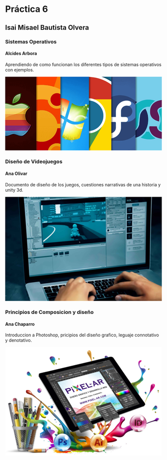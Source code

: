 # Práctica 6 
## Isai Misael Bautista Olvera
### Sistemas Operativos
#### Alcides Arbora
Aprendiendo de como funcionan los diferentes tipos de sistemas operativos con ejemplos.

![Sistemas Operativos](/sistemas-operativos-YMANT.png.webp)

### Diseño de Videojuegos 
#### Ana Olivar
Documento de diseño de los juegos, cuestiones narrativas de una historia y unity 3d.

![Diseño de videojuegos](/DiseñoVideojuegso.jpg)

### Principios de Composicion y diseño
#### Ana Chaparro 
Introduccion a Photoshop, pricipios del diseño grafico, leguaje connotativo y denotativo.

![Principios de Composicion y diseño](/diseno-grafico-creativo-pixel-ar.jpg)